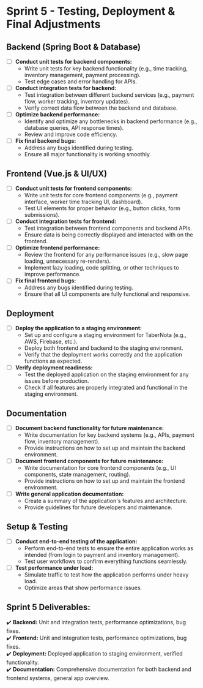 # Sprint 5 - Testing, Deployment & Final Adjustments

## Backend (Spring Boot & Database)
- [ ] **Conduct unit tests for backend components:**
    - Write unit tests for key backend functionality (e.g., time tracking, inventory management, payment processing).
    - Test edge cases and error handling for APIs.
- [ ] **Conduct integration tests for backend:**
    - Test integration between different backend services (e.g., payment flow, worker tracking, inventory updates).
    - Verify correct data flow between the backend and database.
- [ ] **Optimize backend performance:**
    - Identify and optimize any bottlenecks in backend performance (e.g., database queries, API response times).
    - Review and improve code efficiency.
- [ ] **Fix final backend bugs:**
    - Address any bugs identified during testing.
    - Ensure all major functionality is working smoothly.

## Frontend (Vue.js & UI/UX)
- [ ] **Conduct unit tests for frontend components:**
    - Write unit tests for core frontend components (e.g., payment interface, worker time tracking UI, dashboard).
    - Test UI elements for proper behavior (e.g., button clicks, form submissions).
- [ ] **Conduct integration tests for frontend:**
    - Test integration between frontend components and backend APIs.
    - Ensure data is being correctly displayed and interacted with on the frontend.
- [ ] **Optimize frontend performance:**
    - Review the frontend for any performance issues (e.g., slow page loading, unnecessary re-renders).
    - Implement lazy loading, code splitting, or other techniques to improve performance.
- [ ] **Fix final frontend bugs:**
    - Address any bugs identified during testing.
    - Ensure that all UI components are fully functional and responsive.

## Deployment
- [ ] **Deploy the application to a staging environment:**
    - Set up and configure a staging environment for TaberNota (e.g., AWS, Firebase, etc.).
    - Deploy both frontend and backend to the staging environment.
    - Verify that the deployment works correctly and the application functions as expected.
- [ ] **Verify deployment readiness:**
    - Test the deployed application on the staging environment for any issues before production.
    - Check if all features are properly integrated and functional in the staging environment.

## Documentation
- [ ] **Document backend functionality for future maintenance:**
    - Write documentation for key backend systems (e.g., APIs, payment flow, inventory management).
    - Provide instructions on how to set up and maintain the backend environment.
- [ ] **Document frontend components for future maintenance:**
    - Write documentation for core frontend components (e.g., UI components, state management, routing).
    - Provide instructions on how to set up and maintain the frontend environment.
- [ ] **Write general application documentation:**
    - Create a summary of the application's features and architecture.
    - Provide guidelines for future developers and maintenance.

## Setup & Testing
- [ ] **Conduct end-to-end testing of the application:**
    - Perform end-to-end tests to ensure the entire application works as intended (from login to payment and inventory management).
    - Test user workflows to confirm everything functions seamlessly.
- [ ] **Test performance under load:**
    - Simulate traffic to test how the application performs under heavy load.
    - Optimize areas that show performance issues.

## Sprint 5 Deliverables:
✔️ **Backend:** Unit and integration tests, performance optimizations, bug fixes.  
✔️ **Frontend:** Unit and integration tests, performance optimizations, bug fixes.  
✔️ **Deployment:** Deployed application to staging environment, verified functionality.  
✔️ **Documentation:** Comprehensive documentation for both backend and frontend systems, general app overview.
